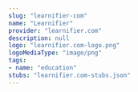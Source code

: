 ```yaml
---
slug: "learnifier-com"
name: "Learnifier"
provider: "learnifier.com"
description: null
logo: "learnifier.com-logo.png"
logoMediaType: "image/png"
tags:
- name: "education"
stubs: "learnifier.com-stubs.json"
---
```

